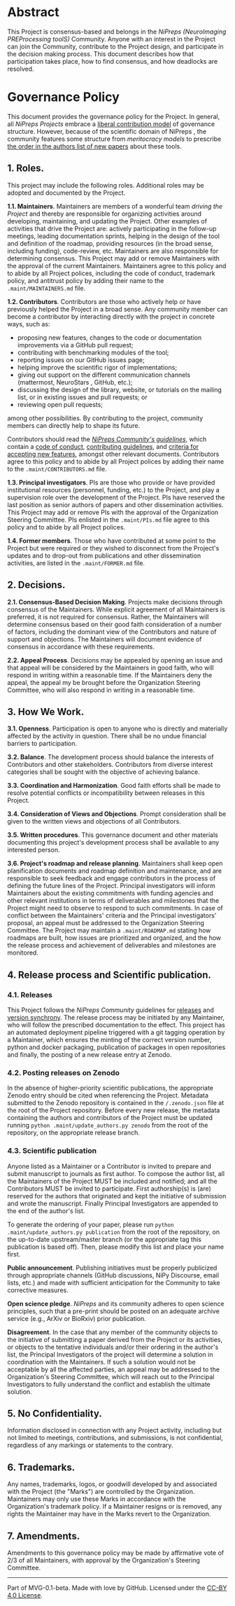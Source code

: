 # Abstract

This Project is consensus-based and belongs in the *NiPreps (NeuroImaging PREProcessing toolS)* Community.
Anyone with an interest in the Project can join the Community, contribute to the Project design, and participate in the decision making process. This document describes how that participation takes place, how to find consensus, and how deadlocks are resolved.

# Governance Policy

This document provides the governance policy for the Project.
In general, all *NiPreps Projects* embrace a [liberal contribution model](https://opensource.guide/leadership-and-governance/#what-are-some-of-the-common-governance-structures-for-open-source-projects) of governance structure.
However, because of the scientific domain of NiPreps , the community features some structure from *meritocracy models* to prescribe [the order in the authors list of new papers](https://www.nipreps.org/community/CONTRIBUTING/#publications) about these tools.

## 1. Roles.

This project may include the following roles. Additional roles may be adopted and documented by the Project.

**1.1. Maintainers**.
Maintainers are members of a wonderful team *driving the Project* and thereby are responsible for organizing activities around developing, maintaining, and updating the Project.
Other examples of activities that drive the Project are: actively participating in the follow-up meetings, leading documentation sprints, helping in the design of the tool and definition of the roadmap, providing resources (in the broad sense, including funding), code-review, etc.
Maintainers are also responsible for determining consensus.
This Project may add or remove Maintainers with the approval of the current Maintainers.
Maintainers agree to this policy and to abide by all Project polices, including the code of conduct, trademark policy, and antitrust policy by adding their name to the `.maint/MAINTAINERS.md` file.

**1.2. Contributors**. Contributors are those who actively help or have previously helped the Project in a broad sense.
Any community member can become a contributor by interacting directly with the project in concrete ways, such as:

* proposing new features, changes to the code or documentation improvements via a GitHub pull request;
* contributing with benchmarking modules of the tool;
* reporting issues on our GitHub issues page;
* helping improve the scientific rigor of implementations;
* giving out support on the different communication channels (mattermost, NeuroStars , GitHub, etc.);
* discussing the design of the library, website, or tutorials on the mailing list, or in existing issues and pull requests; or
* reviewing open pull requests;

among other possibilities.
By contributing to the project, community members can directly help to shape its future.

Contributors should read the [*NiPreps Community's guidelines*](https://www.nipreps.org/community/), which contain a [code of conduct](https://www.nipreps.org/community/CODE_OF_CONDUCT/), [contributing guidelines](https://www.nipreps.org/community/CONTRIBUTING/), and [criteria for accepting new features](https://www.nipreps.org/community/features/), amongst other relevant documents.
Contributors agree to this policy and to abide by all Project polices by adding their name to the `.maint/CONTRIBUTORS.md` file.

**1.3. Principal investigators**.
PIs are those who provide or have provided institutional resources (personnel, funding, etc.) to the Project, and play a supervision role over the development of the Project.
PIs have reserved the last position as senior authors of papers and other dissemination activities.
This Project may add or remove PIs with the approval of the Organization Steering Committee.
PIs enlisted in the `.maint/PIs.md` file agree to this policy and to abide by all Project polices.

**1.4. Former members**.
Those who have contributed at some point to the Project but were required or they wished to disconnect from the Project's updates and to drop-out from publications and other dissemination activities, are listed in the `.maint/FORMER.md` file.

## 2. Decisions.

**2.1. Consensus-Based Decision Making**.
Projects make decisions through consensus of the Maintainers.
While explicit agreement of all Maintainers is preferred, it is not required for consensus.
Rather, the Maintainers will determine consensus based on their good faith consideration of a number of factors, including the dominant view of the Contributors and nature of support and objections.
The Maintainers will document evidence of consensus in accordance with these requirements.

**2.2. Appeal Process**. Decisions may be appealed by opening an issue and that appeal will be considered by the Maintainers in good faith, who will respond in writing within a reasonable time. If the Maintainers deny the appeal, the appeal my be brought before the Organization Steering Committee, who will also respond in writing in a reasonable time.

## 3. How We Work.

**3.1. Openness**. Participation is open to anyone who is directly and materially affected by the activity in question. There shall be no undue financial barriers to participation.

**3.2. Balance**. The development process should balance the interests of Contributors and other stakeholders. Contributors from diverse interest categories shall be sought with the objective of achieving balance.

**3.3. Coordination and Harmonization**. Good faith efforts shall be made to resolve potential conflicts or incompatibility between releases in this Project.

**3.4. Consideration of Views and Objections**. Prompt consideration shall be given to the written views and objections of all Contributors.

**3.5. Written procedures**. This governance document and other materials documenting this project's development process shall be available to any interested person.

**3.6. Project's roadmap and release planning**.
Maintainers shall keep open planification documents and roadmap definition and maintenance, and are responsible to seek feedback and engage contributors in the process of defining the future lines of the Project.
Principal investigators will inform Maintainers about the existing commitments with funding agencies and other relevant institutions in terms of deliverables and milestones that the Project might need to observe to respond to such commitments.
In case of conflict between the Maintainers' criteria and the Principal investigators' proposal, an appeal must be addressed to the Organization Steering Committee.
The Project may maintain a `.maint/ROADMAP.md` stating how roadmaps are built, how issues are prioritized and organized, and the how the release process and achievement of deliverables and milestones are monitored.

## 4. Release process and Scientific publication.

### 4.1. Releases

This Project follows the *NiPreps Community* guidelines for [releases](https://www.nipreps.org/devs/releases/) and [version synchrony](https://www.nipreps.org/devs/versions/).
The release process may be initiated by any Maintainer, who will follow the prescribed documentation to the effect.
This project has an automated deployment pipeline triggered with a git tagging operation by a Maintainer, which ensures the minting of the correct version number, python and docker packaging, publication of packages in open repositories and finally, the posting of a new release entry at Zenodo.

### 4.2. Posting releases on Zenodo

In the absence of higher-priority scientific publications, the appropriate Zenodo entry should be cited when referencing the Project.
Metadata submitted to the Zenodo repository is contained in the `/.zenodo.json` file at the root of the Project repository.
Before every new release, the metadata containing the authors and contributors of the Project must be updated running `python .maint/update_authors.py zenodo` from the root of the repository, on the appropriate release branch.

### 4.3. Scientific publication

Anyone listed as a Maintainer or a Contributor is invited to prepare and submit manuscript to journals as first author.
To compose the author list, all the Maintainers of the Project MUST be included and notified; and all the Contributors MUST be invited to participate.
First authorship(s) is (are) reserved for the authors that originated and kept the initiative of submission and wrote the manuscript.
Finally Principal Investigators are appended to the end of the author's list.

To generate the ordering of your paper, please run `python .maint/update_authors.py publication` from the root of the repository, on the up-to-date upstream/master branch (or the appropriate tag this publication is based off).
Then, please modify this list and place your name first.

**Public announcement**.
Publishing initiatives must be properly publicized through appropriate channels (GitHub discussions, NiPy Discourse, email lists, etc.) and made with sufficient anticipation for the Community to take corrective measures.

**Open science pledge**.
*NiPreps* and its community adheres to open science principles, such that a pre-print should be posted on an adequate archive service (e.g., ArXiv or BioRxiv) prior publication.

**Disagreement**.
In the case that any member of the community objects to the initiative of submitting a paper derived from the Project or its activities, or objects to the tentative individuals and/or their ordering in the author's list, the Principal Investigators of the project will determine a solution in coordination with the Maintainers.
If such a solution would not be acceptable by all the affected parties, an appeal may be addressed to the Organization's Steering Committee, which will reach out to the Principal Investigators to fully understand the conflict and establish the ultimate solution.

## 5. No Confidentiality.

Information disclosed in connection with any Project activity, including but not limited to meetings, contributions, and submissions, is not confidential, regardless of any markings or statements to the contrary.

## 6. Trademarks.

Any names, trademarks, logos, or goodwill developed by and associated with the Project (the "Marks") are controlled by the Organization. Maintainers may only use these Marks in accordance with the Organization's trademark policy. If a Maintainer resigns or is removed, any rights the Maintainer may have in the Marks revert to the Organization.

## 7. Amendments.

Amendments to this governance policy may be made by affirmative vote of 2/3 of all Maintainers, with approval by the Organization's Steering Committee.

---
Part of MVG-0.1-beta.
Made with love by GitHub. Licensed under the [CC-BY 4.0 License](https://creativecommons.org/licenses/by-sa/4.0/).
